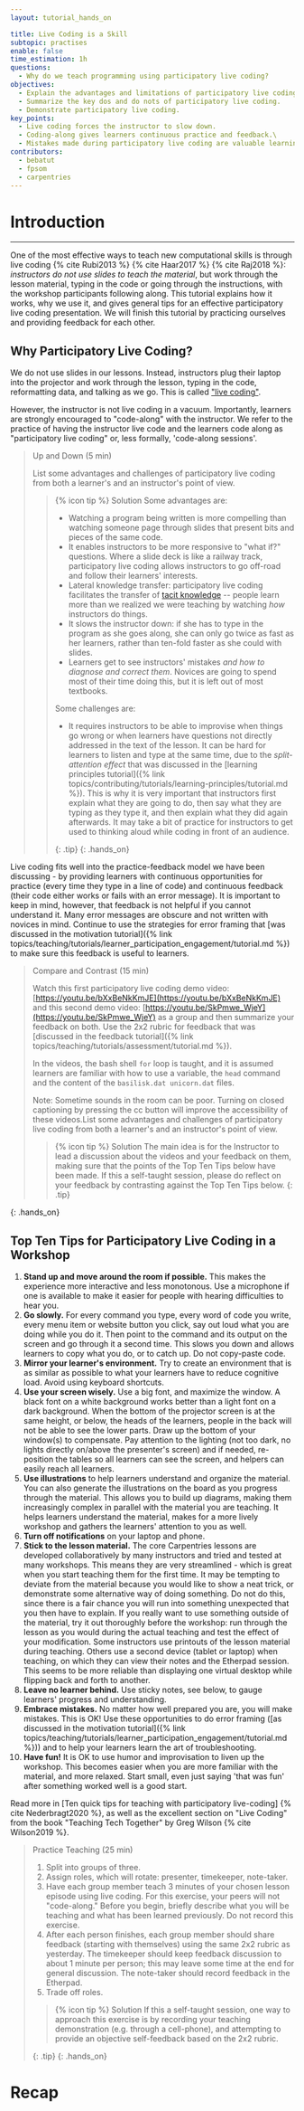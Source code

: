 ```yaml
---
layout: tutorial_hands_on

title: Live Coding is a Skill
subtopic: practises
enable: false
time_estimation: 1h
questions:
  - Why do we teach programming using participatory live coding?
objectives:
  - Explain the advantages and limitations of participatory live coding.
  - Summarize the key dos and do nots of participatory live coding.
  - Demonstrate participatory live coding.
key_points:
  - Live coding forces the instructor to slow down.
  - Coding-along gives learners continuous practice and feedback.\
  - Mistakes made during participatory live coding are valuable learning opportunities.
contributors:
  - bebatut
  - fpsom
  - carpentries
---
```


# Introduction


---

One of the most effective ways to teach new computational skills is through live coding {% cite Rubi2013 %} {% cite Haar2017 %} {% cite Raj2018 %}: *instructors do not use slides to teach the material*, but work through the lesson material, typing in the code or going through the instructions, with the workshop participants following along. This tutorial explains how it works, why we use it, and gives general tips for an effective participatory live coding presentation. We will finish this tutorial by practicing ourselves and providing feedback for each other.


## Why Participatory Live Coding?

We do not use slides in our lessons. Instead, instructors plug their laptop into the projector and work through the lesson, typing in the code, reformatting data, and talking as we go. This is called ["live coding"](https://en.wikipedia.org/wiki/Live_coding).

However, the instructor is not live coding in a vacuum. Importantly, learners are strongly encouraged to "code-along" with the instructor. We refer to the practice of having the instructor live code and the learners code along as "participatory live coding" or, less formally, 'code-along sessions'.

> <hands-on-title>Up and Down (5 min)</hands-on-title>
>
> List some advantages and challenges of participatory live coding from both a learner's and an instructor's point of view.
>
> > {% icon tip %} Solution
> > Some advantages are:
> > * Watching a program being written is more compelling than watching someone page through slides that present bits and pieces of the same code.
> > * It enables instructors to be more responsive to "what if?" questions. Where a slide deck is like a railway track, participatory live coding allows instructors to go off-road and follow their learners' interests.
> > * Lateral knowledge transfer: participatory live coding facilitates the transfer of [tacit knowledge](https://jonudell.net/udell/2006-09-19-screencasting-of-tacit-knowledge.html) -- people learn more than we realized we were teaching by watching *how* instructors do things.
> > * It slows the instructor down: if she has to type in the program as she goes along, she can only go twice as fast as her learners, rather than ten-fold faster as she could with slides.
> > * Learners get to see instructors' mistakes *and how to diagnose and correct them*. Novices are going to spend most of their time doing this, but it is left out of most textbooks.
> >
> > Some challenges are:
> > * It requires instructors to be able to improvise when things go wrong or when learners have questions not directly addressed in the text of the lesson.
> > It can be hard for learners to listen and type at the same time, due to the *split-attention effect* that was discussed in the [learning principles tutorial]({% link topics/contributing/tutorials/learning-principles/tutorial.md %}). This is why it is very important that instructors first explain what they are going to do, then say what they are typing as they type it, and then explain what they did again afterwards.
> > It may take a bit of practice for instructors to get used to thinking aloud while coding in front of an audience.
> >
> > {: .tip}
{: .hands_on}

Live coding fits well into the practice-feedback model we have been discussing - by providing learners with continuous opportunities for practice (every time they type in a line of code) and continuous feedback (their code either works or fails with an error message). It is important to keep in mind, however, that feedback is not helpful if you cannot understand it.
Many error messages are obscure and not written with novices in mind. Continue to use the strategies for error framing that
[was discussed in the motivation tutorial]({% link topics/teaching/tutorials/learner_participation_engagement/tutorial.md %}) to make sure this feedback is useful to learners.

> <hands-on-title>Compare and Contrast (15 min)</hands-on-title>
>
> Watch this first participatory live coding demo video: [https://youtu.be/bXxBeNkKmJE](https://youtu.be/bXxBeNkKmJE) and this second demo video: [https://youtu.be/SkPmwe_WjeY](https://youtu.be/SkPmwe_WjeY) as a group and then summarize your feedback on both. Use the 2x2 rubric for feedback that was [discussed in the feedback tutorial]({% link topics/teaching/tutorials/assessment/tutorial.md %}).
>
> In the videos, the bash shell `for` loop is taught, and it is assumed learners are familiar with how to use a variable, the `head` command and the content of the `basilisk.dat unicorn.dat` files.
>
> Note: Sometime sounds in the room can be poor. Turning on closed captioning by pressing the cc button will improve the accessibility of these videos.List some advantages and challenges of participatory live coding from both a learner's and an instructor's point of view.
>
> > {% icon tip %} Solution
> > The main idea is for the Instructor to lead a discussion about the videos and your feedback on them, making sure that the points of the Top Ten Tips below have been made.
> > If this a self-taught session, please do reflect on your feedback by contrasting against the Top Ten Tips below.
> {: .tip}
>
{: .hands_on}

## Top Ten Tips for Participatory Live Coding in a Workshop
1. **Stand up and move around the room if possible.** This makes the experience more interactive and less monotonous. Use a microphone if one is available to make it easier for people with hearing difficulties to hear you.
2. **Go slowly.** For every command you type, every word of code you write, every menu item or website button you click, say out loud what you are doing while you do it.  Then point to the command and its output on the screen and go through it a second time.  This slows you down and allows learners to copy what you do, or to catch up.  Do not copy-paste code.
3. **Mirror your learner's environment.** Try to create an environment that is as similar as possible to what your learners have to reduce cognitive load. Avoid using keyboard shortcuts.
4. **Use your screen wisely.** Use a big font, and maximize the window.  A black font on a white background works better than a light font on a dark background.  When the bottom of the projector screen is at the same height, or below, the heads of the learners, people in the back will not be able to see the lower parts.  Draw up the bottom of your window(s) to compensate. Pay attention to the lighting (not too dark, no lights directly on/above the presenter's screen) and if needed, re-position the tables so all learners can see the screen, and helpers can easily reach all learners.
5. **Use illustrations** to help learners understand and organize the material. You can also generate the illustrations on the board as you progress through the material.  This allows you to build up diagrams, making them increasingly complex in parallel with the material you are teaching.  It helps learners understand the material, makes for a more lively workshop and gathers the learners' attention to you as well.
6. **Turn off notifications** on your laptop and phone.
7. **Stick to the lesson material.** The core Carpentries lessons are developed collaboratively by many instructors and tried and tested at many workshops.  This means they are very streamlined - which is great when you start teaching them for the first time.  It may be tempting to deviate from the material because you would like to show a neat trick, or demonstrate some alternative way of doing something.  Do not do this, since there is a fair chance you will run into something unexpected that you then have to explain.  If you really want to use something outside of the material, try it out thoroughly before the workshop: run through the lesson as you would during the actual teaching and test the effect of your modification.
Some instructors use printouts of the lesson material during teaching. Others use a second device (tablet or laptop) when teaching, on which they can view their notes and the Etherpad session.  This seems to be more reliable than displaying one virtual desktop while flipping back and forth to another.
8. **Leave no learner behind.** Use sticky notes, see below, to gauge learners' progress and understanding.
9. **Embrace mistakes.** No matter how well prepared you are, you will make mistakes. This is OK! Use these opportunities to do error framing ([as discussed in the motivation tutorial]({% link topics/teaching/tutorials/learner_participation_engagement/tutorial.md %})) and to help your learners learn the art of troubleshooting.
10. **Have fun!** It is OK to use humor and improvisation to liven up the workshop. This becomes easier when you are more familiar with the material, and more relaxed. Start small, even just saying 'that was fun' after something worked well is a good start.

Read more in [Ten quick tips for teaching with participatory live-coding] {% cite Nederbragt2020 %}, as well as the excellent section on "Live Coding" from the book "Teaching Tech Together" by Greg Wilson {% cite Wilson2019 %}.


> <hands-on-title>Practice Teaching (25 min)</hands-on-title>
>
> 1. Split into groups of three.
> 1. Assign roles, which will rotate: presenter, timekeeper, note-taker.
> 2. Have each group member teach 3 minutes of your chosen lesson episode using live coding. For this exercise, your peers will not "code-along." Before you begin, briefly describe what you will be teaching and what has been learned previously. Do not record this exercise.
> 3. After each person finishes, each group member should share feedback (starting with themselves) using the same 2x2 rubric as yesterday. The timekeeper should keep feedback discussion to about 1 minute per person; this may leave some time at the end for general discussion. The note-taker should record feedback in the Etherpad.
> 4. Trade off roles.
>
> > {% icon tip %} Solution
> > If this a self-taught session, one way to approach this exercise is by recording your teaching demonstration (e.g. through a cell-phone), and attempting to provide an objective self-feedback based on the 2x2 rubric.
> >
> {: .tip}
{: .hands_on}




# Recap

##
